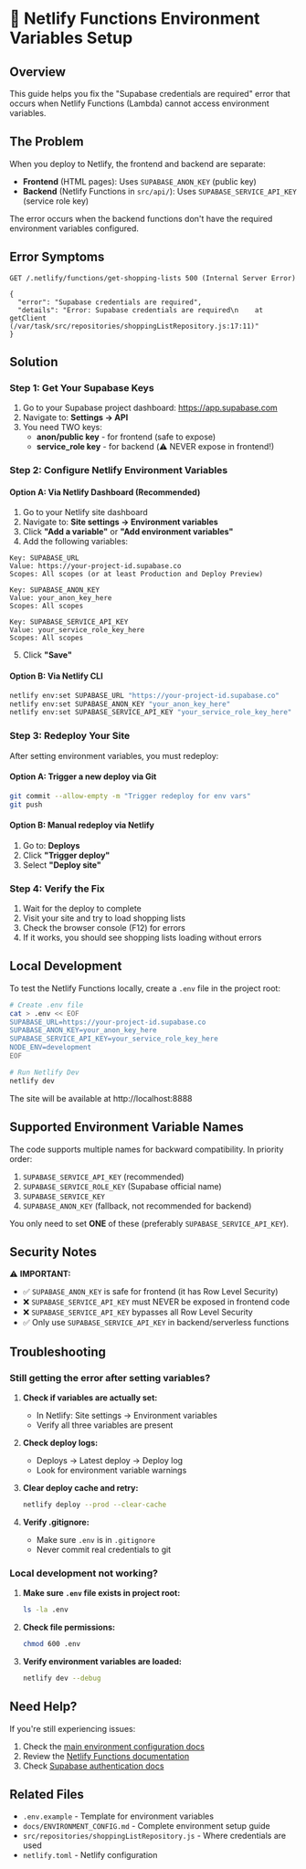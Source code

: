# 🔧 Netlify Functions Environment Variables Setup

## Overview

This guide helps you fix the "Supabase credentials are required" error that occurs when Netlify Functions (Lambda) cannot access environment variables.

## The Problem

When you deploy to Netlify, the frontend and backend are separate:

- **Frontend** (HTML pages): Uses `SUPABASE_ANON_KEY` (public key)
- **Backend** (Netlify Functions in `src/api/`): Uses `SUPABASE_SERVICE_API_KEY` (service role key)

The error occurs when the backend functions don't have the required environment variables configured.

## Error Symptoms

```
GET /.netlify/functions/get-shopping-lists 500 (Internal Server Error)

{
  "error": "Supabase credentials are required",
  "details": "Error: Supabase credentials are required\n    at getClient (/var/task/src/repositories/shoppingListRepository.js:17:11)"
}
```

## Solution

### Step 1: Get Your Supabase Keys

1. Go to your Supabase project dashboard: https://app.supabase.com
2. Navigate to: **Settings → API**
3. You need TWO keys:
   - **anon/public key** - for frontend (safe to expose)
   - **service_role key** - for backend (⚠️ NEVER expose in frontend!)

### Step 2: Configure Netlify Environment Variables

#### Option A: Via Netlify Dashboard (Recommended)

1. Go to your Netlify site dashboard
2. Navigate to: **Site settings → Environment variables**
3. Click **"Add a variable"** or **"Add environment variables"**
4. Add the following variables:

```
Key: SUPABASE_URL
Value: https://your-project-id.supabase.co
Scopes: All scopes (or at least Production and Deploy Preview)

Key: SUPABASE_ANON_KEY
Value: your_anon_key_here
Scopes: All scopes

Key: SUPABASE_SERVICE_API_KEY
Value: your_service_role_key_here
Scopes: All scopes
```

5. Click **"Save"**

#### Option B: Via Netlify CLI

```bash
netlify env:set SUPABASE_URL "https://your-project-id.supabase.co"
netlify env:set SUPABASE_ANON_KEY "your_anon_key_here"
netlify env:set SUPABASE_SERVICE_API_KEY "your_service_role_key_here"
```

### Step 3: Redeploy Your Site

After setting environment variables, you must redeploy:

#### Option A: Trigger a new deploy via Git

```bash
git commit --allow-empty -m "Trigger redeploy for env vars"
git push
```

#### Option B: Manual redeploy via Netlify

1. Go to: **Deploys**
2. Click **"Trigger deploy"**
3. Select **"Deploy site"**

### Step 4: Verify the Fix

1. Wait for the deploy to complete
2. Visit your site and try to load shopping lists
3. Check the browser console (F12) for errors
4. If it works, you should see shopping lists loading without errors

## Local Development

To test the Netlify Functions locally, create a `.env` file in the project root:

```bash
# Create .env file
cat > .env << EOF
SUPABASE_URL=https://your-project-id.supabase.co
SUPABASE_ANON_KEY=your_anon_key_here
SUPABASE_SERVICE_API_KEY=your_service_role_key_here
NODE_ENV=development
EOF

# Run Netlify Dev
netlify dev
```

The site will be available at http://localhost:8888

## Supported Environment Variable Names

The code supports multiple names for backward compatibility. In priority order:

1. `SUPABASE_SERVICE_API_KEY` (recommended)
2. `SUPABASE_SERVICE_ROLE_KEY` (Supabase official name)
3. `SUPABASE_SERVICE_KEY`
4. `SUPABASE_ANON_KEY` (fallback, not recommended for backend)

You only need to set **ONE** of these (preferably `SUPABASE_SERVICE_API_KEY`).

## Security Notes

⚠️ **IMPORTANT:**

- ✅ `SUPABASE_ANON_KEY` is safe for frontend (it has Row Level Security)
- ❌ `SUPABASE_SERVICE_API_KEY` must NEVER be exposed in frontend code
- ❌ `SUPABASE_SERVICE_API_KEY` bypasses all Row Level Security
- ✅ Only use `SUPABASE_SERVICE_API_KEY` in backend/serverless functions

## Troubleshooting

### Still getting the error after setting variables?

1. **Check if variables are actually set:**
   - In Netlify: Site settings → Environment variables
   - Verify all three variables are present

2. **Check deploy logs:**
   - Deploys → Latest deploy → Deploy log
   - Look for environment variable warnings

3. **Clear deploy cache and retry:**
   ```bash
   netlify deploy --prod --clear-cache
   ```

4. **Verify .gitignore:**
   - Make sure `.env` is in `.gitignore`
   - Never commit real credentials to git

### Local development not working?

1. **Make sure `.env` file exists in project root:**
   ```bash
   ls -la .env
   ```

2. **Check file permissions:**
   ```bash
   chmod 600 .env
   ```

3. **Verify environment variables are loaded:**
   ```bash
   netlify dev --debug
   ```

## Need Help?

If you're still experiencing issues:

1. Check the [main environment configuration docs](./ENVIRONMENT_CONFIG.md)
2. Review the [Netlify Functions documentation](https://docs.netlify.com/functions/get-started/)
3. Check [Supabase authentication docs](https://supabase.com/docs/guides/auth)

## Related Files

- `.env.example` - Template for environment variables
- `docs/ENVIRONMENT_CONFIG.md` - Complete environment setup guide
- `src/repositories/shoppingListRepository.js` - Where credentials are used
- `netlify.toml` - Netlify configuration
